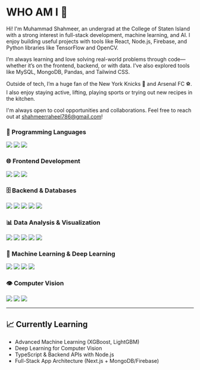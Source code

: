# WHO AM I 👾
Hi! I'm Muhammad Shahmeer, an undergrad at the College of Staten Island with a strong interest in full-stack development, machine learning, and AI. I enjoy building useful projects with tools like React, Node.js, Firebase, and Python libraries like TensorFlow and OpenCV.

I’m always learning and love solving real-world problems through code—whether it’s on the frontend, backend, or with data. I’ve also explored tools like MySQL, MongoDB, Pandas, and Tailwind CSS.

Outside of tech, I’m a huge fan of the New York Knicks 🏀 and Arsenal FC ⚽. I also enjoy staying active, lifting, playing sports or trying out new recipes in the kitchen.

I'm always open to cool opportunities and collaborations. Feel free to reach out at shahmeerraheel786@gmail.com!
<!-- 💻 Passionate **Software Engineer & Data Scientist** 
- 🤖 Exploring **Machine Learning**, **Deep Learning**, and **Computer Vision**  
- 🌐 Building full-stack apps using **React**, **Next.js**, and **TypeScript**  
- 🤝 Open to collaborating on **data-driven projects**, **AI innovations**, and **modern web apps**

--->


<!-- ## 🚀 Skills & Tools  -->


### 🧪 Programming Languages
<p>
  <img src="https://img.shields.io/badge/Python-3776AB?style=for-the-badge&logo=python&logoColor=white" />
  <img src="https://img.shields.io/badge/JavaScript-F7DF1E?style=for-the-badge&logo=javascript&logoColor=black" />
  <img src="https://img.shields.io/badge/TypeScript-3178C6?style=for-the-badge&logo=typescript&logoColor=white" />
</p>

### 🌐 Frontend Development
<p>
  <img src="https://img.shields.io/badge/React-20232A?style=for-the-badge&logo=react&logoColor=61DAFB" />
  <img src="https://img.shields.io/badge/Next.js-000000?style=for-the-badge&logo=nextdotjs&logoColor=white" />
  <img src="https://img.shields.io/badge/Tailwind_CSS-38B2AC?style=for-the-badge&logo=tailwind-css&logoColor=white" />
</p>

### 🗄️ Backend & Databases
<p>
  <img src="https://img.shields.io/badge/Firebase-FFCA28?style=for-the-badge&logo=firebase&logoColor=black" />
  <img src="https://img.shields.io/badge/Node.js-339933?style=for-the-badge&logo=nodedotjs&logoColor=white" />
  <img src="https://img.shields.io/badge/Express-000000?style=for-the-badge&logo=express&logoColor=white" />
  <img src="https://img.shields.io/badge/MongoDB-47A248?style=for-the-badge&logo=mongodb&logoColor=white" />
  <img src="https://img.shields.io/badge/MySQL-00758F?style=for-the-badge&logo=mysql&logoColor=white" />
</p>

### 📊 Data Analysis & Visualization
<p>
  <img src="https://img.shields.io/badge/Pandas-150458?style=for-the-badge&logo=pandas&logoColor=white" />
  <img src="https://img.shields.io/badge/Numpy-013243?style=for-the-badge&logo=numpy&logoColor=white" />
  <img src="https://img.shields.io/badge/Matplotlib-11557C?style=for-the-badge&logo=matplotlib&logoColor=white" />
  <img src="https://img.shields.io/badge/Seaborn-76B900?style=for-the-badge&logo=seaborn&logoColor=white" />
  <img src="https://img.shields.io/badge/Excel-217346?style=for-the-badge&logo=microsoft-excel&logoColor=white" />
</p>

### 🤖 Machine Learning & Deep Learning
<p>
  <img src="https://img.shields.io/badge/Scikit--Learn-F7931E?style=for-the-badge&logo=scikit-learn&logoColor=white" />
  <img src="https://img.shields.io/badge/TensorFlow-FF6F00?style=for-the-badge&logo=tensorflow&logoColor=white" />
  <img src="https://img.shields.io/badge/Keras-D00000?style=for-the-badge&logo=keras&logoColor=white" />
  <img src="https://img.shields.io/badge/PyTorch-EE4C2C?style=for-the-badge&logo=pytorch&logoColor=white" />
</p>

### 👁️ Computer Vision
<p>
  <img src="https://img.shields.io/badge/OpenCV-5C3EE8?style=for-the-badge&logo=opencv&logoColor=white" />
  <img src="https://img.shields.io/badge/YOLOv5-00FFFF?style=for-the-badge&logo=yolov5&logoColor=black" />
  <img src="https://img.shields.io/badge/MediaPipe-FF6F00?style=for-the-badge&logo=google&logoColor=white" />
</p>

---

## 📈 Currently Learning
- Advanced Machine Learning (XGBoost, LightGBM)
- Deep Learning for Computer Vision
- TypeScript & Backend APIs with Node.js
- Full-Stack App Architecture (Next.js + MongoDB/Firebase)
